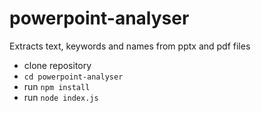 # powerpoint-analyser
Extracts text, keywords and names from pptx and pdf files

* clone repository
* `cd powerpoint-analyser`
* run `npm install`
* run `node index.js`
